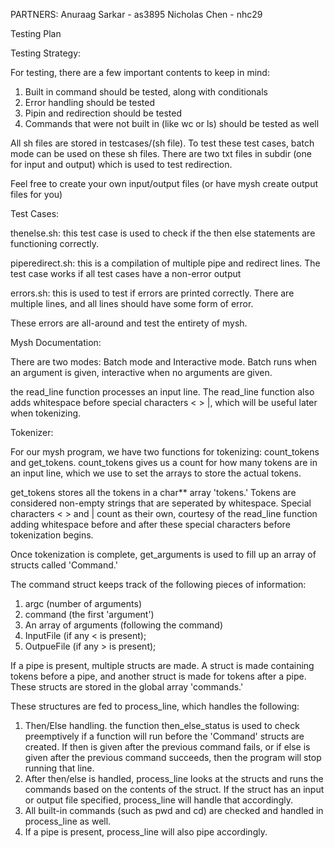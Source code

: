 PARTNERS:
Anuraag Sarkar - as3895
Nicholas Chen - nhc29

Testing Plan

Testing Strategy:

For testing, there are a few important contents to keep in mind:

1. Built in command should be tested, along with conditionals
2. Error handling should be tested
3. Pipin and redirection should be tested
4. Commands that were not built in (like wc or ls) should be tested as well

All sh files are stored in testcases/(sh file). To test these test cases, batch mode can be used on these sh files. There are two txt files in subdir (one for input and output) which is used to test redirection.

Feel free to create your own input/output files (or have mysh create output files for you)

Test Cases:

thenelse.sh: this test case is used to check if the then else statements are functioning correctly.

piperedirect.sh: this is a compilation of multiple pipe and redirect lines. The test case works if all test cases have a non-error output 

errors.sh: this is used to test if errors are printed correctly. There are multiple lines, and all lines should have some form of error.

These errors are all-around and test the entirety of mysh.


Mysh Documentation:

There are two modes: Batch mode and Interactive mode. Batch runs when an argument is given, interactive when no arguments are given.

the read_line function processes an input line. The read_line function also adds whitespace before special characters < > |, which will be useful later when tokenizing.

Tokenizer:

For our mysh program, we have two functions for tokenizing: count_tokens and get_tokens. count_tokens gives us a count for how many tokens are in an input line, which we use to set the arrays to store the actual tokens.

get_tokens stores all the tokens in a char** array 'tokens.' Tokens are considered non-empty strings that are seperated by whitespace. Special characters < > and | count as their own, courtesy of the read_line function adding whitespace before and after these special characters before tokenization begins.

Once tokenization is complete, get_arguments is used to fill up an array of structs called 'Command.'

The command struct keeps track of the following pieces of information:

1. argc (number of arguments)
2. command (the first 'argument')
3. An array of arguments (following the command)
4. InputFile (if any < is present);
5. OutpueFile (if any > is present);

If a pipe is present, multiple structs are made. A struct is made containing tokens before a pipe, and another struct is made for tokens after a pipe. These structs are stored in the global array 'commands.'

These structures are fed to process_line, which handles the following:

1. Then/Else handling. the function then_else_status is used to check preemptively if a function will run before the 'Command' structs are created. If then is given after the previous command fails, or if else is given after the previous command succeeds, then the program will stop running that line.
2. After then/else is handled, process_line looks at the structs and runs the commands based on the contents of the struct. If the struct has an input or output file specified, process_line will handle that accordingly.
3. All built-in commands (such as pwd and cd) are checked and handled in process_line as well.
4. If a pipe is present, process_line will also pipe accordingly.